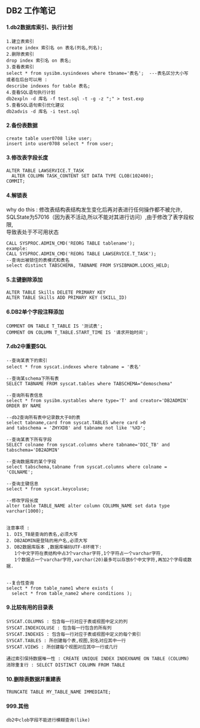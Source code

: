 ## DB2 工作笔记
#### 1.db2数据库索引、执行计划
````shell script
1.建立表索引
create index 索引名 on 表名(列名,列名);
2.删除表索引
drop index 索引名 on 表名;
3.查看表索引
select * from sysibm.sysindexes where tbname='表名';  ---表名区分大小写
或者在后台可以用 : 
describe indexes for table 表名;
4.查看SQL语句执行计划
db2expln -d 库名 -f test.sql -t -g -z ";" > test.exp
5.查看SQL语句索引优化建议
db2advis -d 库名 -i test.sql
````

#### 2.备份表数据
````shell script
create table user0708 like user;
insert into user0708 select * from user;
````
#### 3.修改表字段长度

````shell script
ALTER TABLE LAWSERVICE.T_TASK
  ALTER COLUMN TASK_CONTENT SET DATA TYPE CLOB(102400);
COMMIT;
````
#### 4.解锁表
why do this : 修改表结构表结构发生变化后再对表进行任何操作都不被允许,  
SQLState为57016（因为表不活动,所以不能对其进行访问）,由于修改了表字段权限,  
导致表处于不可用状态

````shell script
CALL SYSPROC.ADMIN_CMD('REORG TABLE tablename');
example:
CALL SYSPROC.ADMIN_CMD('REORG TABLE LAWSERVICE.T_TASK');
--查询出被锁住的表模式和表名
select distinct TABSCHEMA, TABNAME FROM SYSIBMADM.LOCKS_HELD;
````

#### 5.主键删除添加
````shell script
ALTER TABLE Skills DELETE PRIMARY KEY
ALTER TABLE Skills ADD PRIMARY KEY (SKILL_ID)
````
#### 6.DB2单个字段注释添加
````shell script
COMMENT ON TABLE T_TABLE IS '测试表';
COMMENT ON COLUMN T_TABLE.START_TIME IS '请求开始时间';
````

#### 7.db2中重要SQL
````shell script
--查询某表下的索引
select * from syscat.indexes where tabname = '表名'

--查询某schema下所有表
SELECT TABNAME FROM syscat.tables where TABSCHEMA="demoschema"

--查询所有表信息
select * from sysibm.systables where type='T' and creator='DB2ADMIN' ORDER BY NAME

--db2查询所有表中记录数大于0的表
select tabname,card from syscat.TABLES where card >0 
and tabschema = 'ZHYXDB' and tabname not like '%XD';

--查询某表下所有字段
SELECT colname from syscat.columns where tabname='DIC_TB' and tabschema='DB2ADMIN'

--查询数据库的某个字段
select tabschema,tabname from syscat.columns where colname = 'COLNAME';

--查询主键信息
select * from syscat.keycoluse;

--修改字段长度
alter table TABLE_NAME alter column COLUMN_NAME set data type varchar(1000); 


注意事项 : 
1. DIS_TB是查询的表名,必须大写
2. DB2ADMIN是登陆的用户名,必须大写
3. DB2数据库版本 ,数据库编码UTF-8环境下:
   1个中文字符在表结构中占3个varchar字符,1个字符占一个varchar字符,
   1个数据占一个varchar字符,varchar(20)最多可以存放6个中文字符,再加2个字母或数据.
   

--复合性查询
select * from table_name1 where exists (
  select * from table_name2 where conditions );
````

#### 9.比较有用的目录表
````shell script
SYSCAT.COLUMNS : 包含每一行对应于表或视图中定义的列
SYSCAT.INDEXCOLUSE : 包含每一行包含的所有列
SYSCAT.INDEXES : 包含每一行对应于表或视图中定义的每个索引
SYSCAT.TABLES : 所创建每个表,视图,别名对应其中一行
SYSCAT.VIEWS : 所创建每个视图对应其中一行或几行

通过索引保持数据唯一性 : CREATE UNIQUE INDEX INDEXNAME ON TABLE (COLUMN)
消除重复行 : SELECT DISTINCT COLUMN FROM TABLE
````

#### 10.删除表数据并重建表
````shell script
TRUNCATE TABLE MY_TABLE_NAME IMMEDIATE;
````

#### 999.其他
````shell script
db2中clob字段不能进行模糊查询(like)
````

